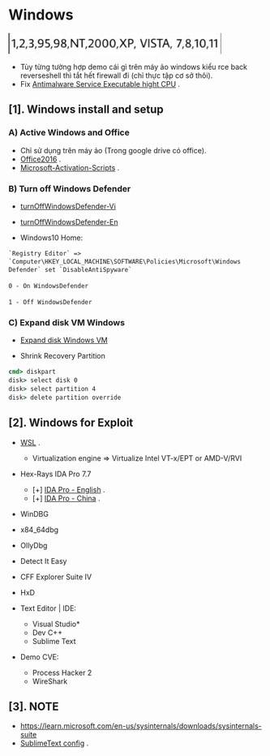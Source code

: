 # Windows

![version.png](./version.png)

- Tùy từng tường hợp demo cái gì trên máy ảo windows kiểu rce back reverseshell thì tắt hết firewall đi (chỉ thực tập cơ sở thôi).
- Fix [Antimalware Service Executable hight CPU](https://www.freecodecamp.org/news/what-is-antimalware-service-executable-why-is-it-high-cpu-disk-usage/#:~:text=Antimalware%20service%20executable%20is%20a%20Windows%20Security%20process%20that%20executes,programs%20from%20time%20to%20time.) .

## [1]. Windows install and setup

### A) Active Windows and Office

- Chỉ sử dụng trên máy ảo (Trong google drive có office).
- [Office2016](https://drive.google.com/drive/folders/1VgZRlnU4GvfcmqUW-ms4rfqrqiQIZJsB?usp=sharing) .
- [Microsoft-Activation-Scripts](https://github.com/massgravel/Microsoft-Activation-Scripts/releases) . 


### B) Turn off Windows Defender

- [turnOffWindowsDefender-Vi](https://www.dienmayxanh.com/kinh-nghiem-hay/huong-dan-cach-tat-windows-defender-trong-win-10-c-1162982#:~:text=B%C6%B0%E1%BB%9Bc%201%3A%20Double%20click%20v%C3%A0o,Real%2Dtime%20protection%20sang%20OFF.)

- [turnOffWindowsDefender-En](https://www.maketecheasier.com/xbox-game-bar-windows/?scr=1)

- Windows10 Home: 

```
`Registry Editor` => `Computer\HKEY_LOCAL_MACHINE\SOFTWARE\Policies\Microsoft\Windows Defender` set `DisableAntiSpyware`

0 - On WindowsDefender

1 - Off WindowsDefender
```

### C) Expand disk VM Windows 

- [Expand disk Windows VM](https://www.youtube.com/watch?v=Y5aT8hE177I)

- Shrink Recovery Partition

```bat
cmd> diskpart
disk> select disk 0
disk> select partition 4
disk> delete partition override
```
## [2]. Windows for Exploit
- [WSL](https://bwgjoseph.com/how-to-manually-install-wsl2-on-a-windows-10-virtual-machine) .
  * Virtualization engine => Virtualize Intel VT-x/EPT or AMD-V/RVI

- Hex-Rays IDA Pro 7.7
  * [+] [IDA Pro - English](https://drive.google.com/file/d/1wf2XemQQwzpdSdQic63fZ0pC0829XcDE/view?usp=sharing) .
  * [+] [IDA Pro - China](https://drive.google.com/file/d/1qkMy9u1FVz9uFRa2qfBI7_694iJLe5ZW/view?usp=sharing) .

- WinDBG
- x84_64dbg
- OllyDbg
- Detect It Easy
- CFF Explorer Suite IV
- HxD
- Text Editor | IDE:
  * Visual Studio*
  * Dev C++
  * Sublime Text
- Demo CVE:
  * Process Hacker 2
  * WireShark

## [3]. NOTE
  * https://learn.microsoft.com/en-us/sysinternals/downloads/sysinternals-suite
  * [SublimeText config](https://github.com/NigmaZ/Blogs/tree/main/Virtual-Machine/Note/Sublime%20config) .
